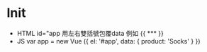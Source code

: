 # Init

- HTML
    	id="app
       	用左右雙括號包覆data 例如 {{ *** }}		
- JS
	var app = new Vue ({
		el: '#app',
		data: {
			product: 'Socks'
		}
	})		